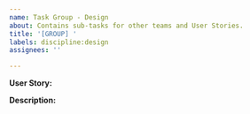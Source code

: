 ```yaml
---
name: Task Group - Design
about: Contains sub-tasks for other teams and User Stories.
title: '[GROUP] '
labels: discipline:design
assignees: ''

---
```


**User Story:**


**Description:**

